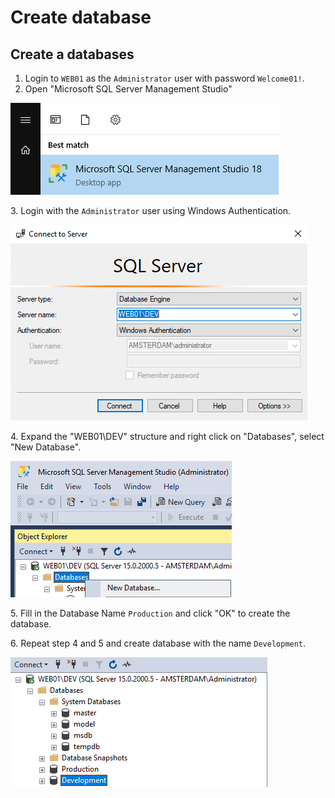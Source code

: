 # Create database

## Create a databases

1. Login to `WEB01` as the `Administrator` user with password `Welcome01!`.
2. Open "Microsoft SQL Server Management Studio"

![](<../../../../.gitbook/assets/image (28) (1) (1) (1) (1).png>)

3\. Login with the `Administrator` user using Windows Authentication.

![](<../../../../.gitbook/assets/image (1) (1) (1) (1) (1) (1) (1).png>)

4\. Expand the "WEB01\DEV" structure and right click on "Databases", select "New Database".

![](<../../../../.gitbook/assets/image (42) (1) (1) (1).png>)

5\. Fill in the Database Name `Production` and click "OK" to create the database.

6\. Repeat step 4 and 5 and create database with the name `Development`.

![](<../../../../.gitbook/assets/image (65) (1) (1) (1) (1) (1) (1).png>)
